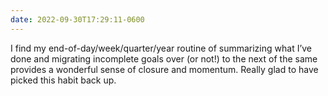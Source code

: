 ```yaml
---
date: 2022-09-30T17:29:11-0600
---
```


I find my end-of-day/week/quarter/year routine of summarizing what I’ve done and migrating incomplete goals over (or not!) to the next of the same provides a wonderful sense of closure and momentum. Really glad to have picked this habit back up.
